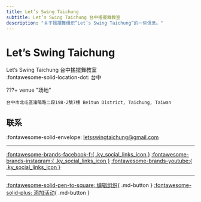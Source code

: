 ```yaml
---
title: Let’s Swing Taichung
subtitle: Let’s Swing Taichung 台中搖擺舞教室
description: "关于摇摆舞组织“Let’s Swing Taichung”的一些信息。"
---
```


# Let’s Swing Taichung

Let’s Swing Taichung 台中搖擺舞教室  
:fontawesome-solid-location-dot: 台中  


???+ venue "场地"

    台中市北屯區瀋陽路二段198-2號7樓 Beitun District, Taichung, Taiwan  

## 联系

:fontawesome-solid-envelope: <letsswingtaichung@gmail.com>  

---

 [:fontawesome-brands-facebook-f:{ .ky_social_links_icon }](https://www.facebook.com/Letsswingtaichung) [:fontawesome-brands-instagram:{ .ky_social_links_icon }](https://instagram.com/lets_swing_taichung) [:fontawesome-brands-youtube:{ .ky_social_links_icon }](https://youtube.com/letsswingtaichung4993)

---

[:fontawesome-solid-pen-to-square: 编辑组织](https://github.com/swingdance/orgs/issues/new?assignees=&labels=update+org&projects=&template=03-update_entity.yml&title=Update%20Org%3A%20zh_TW%20%E2%80%A2%20Let%E2%80%99s%20Swing%20Taichung&region=zh_TW&id=lets-swing-taichung&name=Let%E2%80%99s%20Swing%20Taichung){ .md-button } [:fontawesome-solid-plus: 添加活动](https://github.com/swingdance/events/issues/new?assignees=&labels=add+event&projects=&template=02-add_entity.yml&title=Add%20Event%3A%20zh_TW%20%E2%80%A2%20%3CName%3E&region=zh_TW&province=Taichung&city=Taichung&org_id=lets-swing-taichung){ .md-button }
